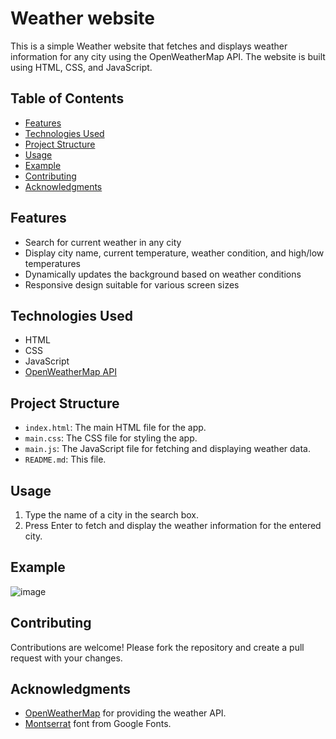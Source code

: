 # Weather website

This is a simple Weather website that fetches and displays weather information for any city using the OpenWeatherMap API. The website is built using HTML, CSS, and JavaScript.

## Table of Contents

- [Features](#features)
- [Technologies Used](#technologies-used)
- [Project Structure](#project-structure)
- [Usage](#usage)
- [Example](#example)
- [Contributing](#contributing)
- [Acknowledgments](#acknowledgments)

## Features

- Search for current weather in any city
- Display city name, current temperature, weather condition, and high/low temperatures
- Dynamically updates the background based on weather conditions
- Responsive design suitable for various screen sizes

## Technologies Used

- HTML
- CSS
- JavaScript
- [OpenWeatherMap API](https://openweathermap.org/api)


## Project Structure

- `index.html`: The main HTML file for the app.
- `main.css`: The CSS file for styling the app.
- `main.js`: The JavaScript file for fetching and displaying weather data.
- `README.md`: This file.

## Usage

1. Type the name of a city in the search box.
2. Press Enter to fetch and display the weather information for the entered city.

## Example

![image](https://github.com/Yashphoghat/weather-website/assets/142462436/85d761fd-cc43-477a-ad08-526bf6cc53d7)


## Contributing

Contributions are welcome! Please fork the repository and create a pull request with your changes.


## Acknowledgments

- [OpenWeatherMap](https://openweathermap.org/) for providing the weather API.
- [Montserrat](https://fonts.google.com/specimen/Montserrat) font from Google Fonts.

